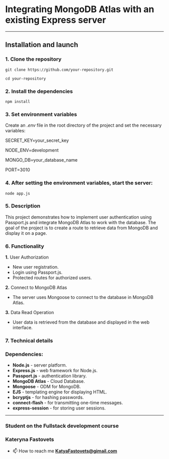 # Integrating MongoDB Atlas with an existing Express server
____
## Installation and launch

### **1.** Clone the repository

`git clone https://github.com/your-repository.git`

`cd your-repository`

### **2.** Install the dependencies

`npm install`

### **3.** Set environment variables

Create an *.env* file in the root directory of the project and set the necessary variables:

SECRET_KEY=your_secret_key

NODE_ENV=development

MONGO_DB=your_database_name

PORT=3010

### **4.** After setting the environment variables, start the server:

`node app.js`

### **5.** Description

This project demonstrates how to implement user authentication using Passport.js and integrate MongoDB Atlas to work with the database. The goal of the project is to create a route to retrieve data from MongoDB and display it on a page.

### **6.** Functionality

**1.** User Authorization

+ New user registration.
+ Login using Passport.js.
+ Protected routes for authorized users.

**2.** Connect to MongoDB Atlas

+ The server uses Mongoose to connect to the database in MongoDB Atlas.

**3.** Data Read Operation

+ User data is retrieved from the database and displayed in the web interface.

### **7.** Technical details

### **Dependencies:**

+ **Node.js** - server platform.
+ **Express.js** - web framework for Node.js.
+ **Passport.js** - authentication library.
+ **MongoDB Atlas** - Cloud Database.
+ **Mongoose** - ODM for MongoDB.
+ **EJS** - templating engine for displaying HTML.
+ **bcryptjs** - for hashing passwords.
+ **connect-flash** - for transmitting one-time messages.
+ **express-session** - for storing user sessions.

___
### Student on the Fullstack development course
### Kateryna Fastovets
- 📫 How to reach me **KatyaFastovets@gimail.com**
